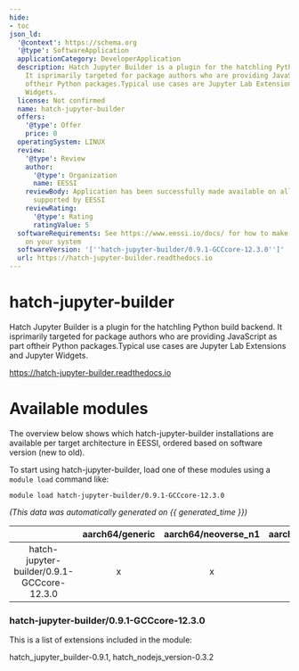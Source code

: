 ```yaml
---
hide:
- toc
json_ld:
  '@context': https://schema.org
  '@type': SoftwareApplication
  applicationCategory: DeveloperApplication
  description: Hatch Jupyter Builder is a plugin for the hatchling Python build backend.
    It isprimarily targeted for package authors who are providing JavaScript as part
    oftheir Python packages.Typical use cases are Jupyter Lab Extensions and Jupyter
    Widgets.
  license: Not confirmed
  name: hatch-jupyter-builder
  offers:
    '@type': Offer
    price: 0
  operatingSystem: LINUX
  review:
    '@type': Review
    author:
      '@type': Organization
      name: EESSI
    reviewBody: Application has been successfully made available on all architectures
      supported by EESSI
    reviewRating:
      '@type': Rating
      ratingValue: 5
  softwareRequirements: See https://www.eessi.io/docs/ for how to make EESSI available
    on your system
  softwareVersion: '[''hatch-jupyter-builder/0.9.1-GCCcore-12.3.0'']'
  url: https://hatch-jupyter-builder.readthedocs.io
---
```


hatch-jupyter-builder
=====================


Hatch Jupyter Builder is a plugin for the hatchling Python build backend. It isprimarily targeted for package authors who are providing JavaScript as part oftheir Python packages.Typical use cases are Jupyter Lab Extensions and Jupyter Widgets.

https://hatch-jupyter-builder.readthedocs.io
# Available modules


The overview below shows which hatch-jupyter-builder installations are available per target architecture in EESSI, ordered based on software version (new to old).

To start using hatch-jupyter-builder, load one of these modules using a `module load` command like:

```shell
module load hatch-jupyter-builder/0.9.1-GCCcore-12.3.0
```

*(This data was automatically generated on {{ generated_time }})*

| |aarch64/generic|aarch64/neoverse_n1|aarch64/neoverse_v1|aarch64/nvidia/grace|x86_64/generic|x86_64/amd/zen2|x86_64/amd/zen3|x86_64/amd/zen4|x86_64/intel/cascadelake|x86_64/intel/haswell|x86_64/intel/icelake|x86_64/intel/sapphirerapids|x86_64/intel/skylake_avx512|
| :---: | :---: | :---: | :---: | :---: | :---: | :---: | :---: | :---: | :---: | :---: | :---: | :---: | :---: |
|hatch-jupyter-builder/0.9.1-GCCcore-12.3.0|x|x|x|x|x|x|x|x|x|x|x|x|x|


### hatch-jupyter-builder/0.9.1-GCCcore-12.3.0

This is a list of extensions included in the module:

hatch_jupyter_builder-0.9.1, hatch_nodejs_version-0.3.2